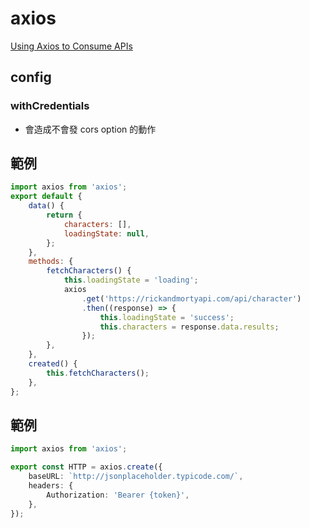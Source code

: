 # axios

[Using Axios to Consume APIs](https://vuejs.org/v2/cookbook/using-axios-to-consume-apis.html)

## config

### withCredentials

-   會造成不會發 cors option 的動作

## 範例

```js
import axios from 'axios';
export default {
    data() {
        return {
            characters: [],
            loadingState: null,
        };
    },
    methods: {
        fetchCharacters() {
            this.loadingState = 'loading';
            axios
                .get('https://rickandmortyapi.com/api/character')
                .then((response) => {
                    this.loadingState = 'success';
                    this.characters = response.data.results;
                });
        },
    },
    created() {
        this.fetchCharacters();
    },
};
```

## 範例

```ts
import axios from 'axios';

export const HTTP = axios.create({
    baseURL: `http://jsonplaceholder.typicode.com/`,
    headers: {
        Authorization: 'Bearer {token}',
    },
});
```
